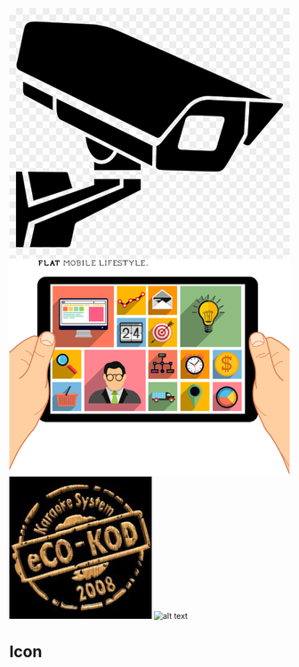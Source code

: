 ![alt text](https://github.com/SangrafHuang/Icon/blob/main/242-2423246_vector-camera-cctv-camera-logo-png-transparent-png.png.jpg?raw=true)
![alt text](https://github.com/SangrafHuang/Icon/blob/main/pngwing.com.png?raw=true)
![alt text](https://github.com/SangrafHuang/Icon/blob/main/2021-10-02.jpg?raw=true)
![alt text](?raw=true)
# Icon
